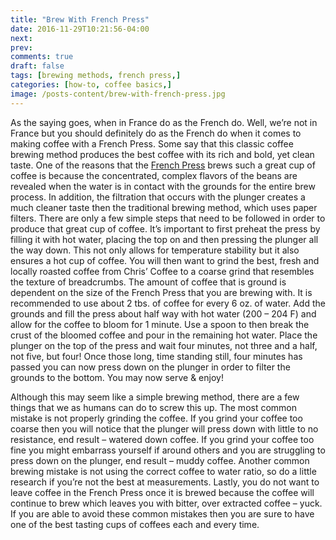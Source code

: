 ```yaml
---
title: "Brew With French Press"
date: 2016-11-29T10:21:56-04:00
next: 
prev: 
comments: true
draft: false
tags: [brewing methods, french press,]
categories: [how-to, coffee basics,]
image: /posts-content/brew-with-french-press.jpg
---
```


<p>As the saying goes, when in France do as the French do. Well, we’re not in France but you should definitely do as the French do when it comes to making coffee with a French Press. Some say that this classic coffee brewing method produces the best coffee with its rich and bold, yet clean taste. One of the reasons that the <a href="https://www.chriscoffee.com/Frieling_French_Press_23_fl_oz_p/103.htm?utm_source=article&utm_medium=blog&utm_content=brew-with-french-press" target="_blank">French Press</a> brews such a great cup of coffee is because the concentrated, complex flavors of the beans are revealed when the water is in contact with the grounds for the entire brew process. In addition, the filtration that occurs with the plunger creates a much cleaner taste then the traditional brewing method, which uses paper filters. There are only a few simple steps that need to be followed in order to produce that great cup of coffee. It’s important to first preheat the press by filling it with hot water, placing the top on and then pressing the plunger all the way down. This not only allows for temperature stability but it also ensures a hot cup of coffee. You will then want to grind the best, fresh and locally roasted coffee from Chris’ Coffee to a coarse grind that resembles the texture of breadcrumbs. The amount of coffee that is ground is dependent on the size of the French Press that you are brewing with. It is recommended to use about 2 tbs. of coffee for every 6 oz. of water. Add the grounds and fill the press about half way with hot water (200 – 204 F) and allow for the coffee to bloom for 1 minute. Use a spoon to then break the crust of the bloomed coffee and pour in the remaining hot water. Place the plunger on the top of the press and wait four minutes, not three and a half, not five, but four! Once those long, time standing still, four minutes has passed you can now press down on the plunger in order to filter the grounds to the bottom. You may now serve & enjoy!</p>
<p>Although this may seem like a simple brewing method, there are a few things that we as humans can do to screw this up. The most common mistake is not properly grinding the coffee. If you grind your coffee too coarse then you will notice that the plunger will press down with little to no resistance, end result – watered down coffee. If you grind your coffee too fine you might embarrass yourself if around others and you are struggling to press down on the plunger, end result – muddy coffee. Another common brewing mistake is not using the correct coffee to water ratio, so do a little research if you’re not the best at measurements. Lastly, you do not want to leave coffee in the French Press once it is brewed because the coffee will continue to brew which leaves you with bitter, over extracted coffee – yuck. If you are able to avoid these common mistakes then you are sure to have one of the best tasting cups of coffees each and every time.</p>